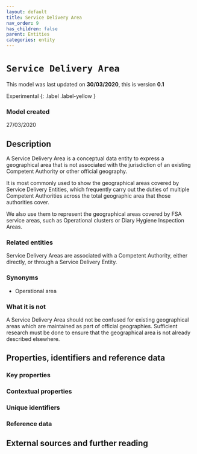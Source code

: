 ```yaml
---
layout: default
title: Service Delivery Area
nav_order: 9
has_children: false
parent: Entities
categories: entity
---
```


# `Service Delivery Area`
This model was last updated on **30/03/2020**, this is version **0.1**

Experimental
{: .label .label-yellow }

### Model created
27/03/2020

## Description
A Service Delivery Area is a conceptual data entity to express a geographical area that is not associated with the jurisdiction of an existing Competent Authority or other official geography.

It is most commonly used to show the geographical areas covered by Service Delivery Entities, which frequently carry out the duties of multiple Competent Authorities across the total geographic area that those authorities cover.

We also use them to represent the geographical areas covered by FSA service areas, such as Operational clusters or Diary Hygiene Inspection Areas.

### Related entities
Service Delivery Areas are associated with a Competent Authority, either directly, or through a Service Delivery Entity.

### Synonyms
-   Operational area

### What it is not
A Service Delivery Area should not be confused for existing geographical areas which are maintained as part of official geographies. Sufficient research must be done to ensure that the geographical area is not already described elsewhere.

## Properties, identifiers and reference data

### Key properties

### Contextual properties

### Unique identifiers

### Reference data

## External sources and further reading
